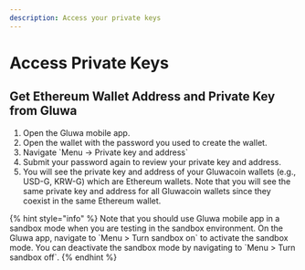 ```yaml
---
description: Access your private keys
---
```


# Access Private Keys

## Get Ethereum Wallet Address and Private Key from Gluwa

1. Open the Gluwa mobile app.
2. Open the wallet with the password you used to create the wallet.
3. Navigate \`Menu -&gt; Private key and address\`
4. Submit your password again to review your private key and address.
5. You will see the private key and address of your Gluwacoin wallets \(e.g., USD-G, KRW-G\) which are Ethereum wallets. Note that you will see the same private key and address for all Gluwacoin wallets since they coexist in the same Ethereum wallet.

{% hint style="info" %}
Note that you should use Gluwa mobile app in a sandbox mode when you are testing in the sandbox environment. On the Gluwa app, navigate to \`Menu &gt; Turn sandbox on\` to activate the sandbox mode. You can deactivate the sandbox mode by navigating to \`Menu &gt; Turn sandbox off\`.
{% endhint %}

